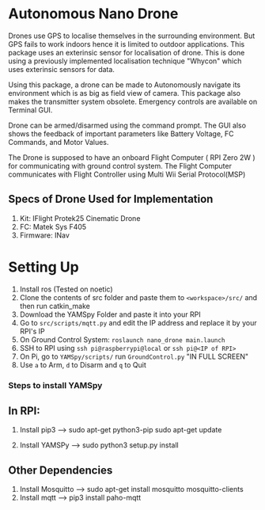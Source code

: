 
# Autonomous Nano Drone

Drones use GPS to localise themselves in the surrounding environment. But GPS fails to work indoors hence it is limited to outdoor applications. This package uses an exterinsic sensor for localisation of drone. This is done using a previously implemented localisation technique "Whycon" which uses exterinsic sensors for data.

Using this package, a drone can be made to Autonomously navigate its environment which is as big as field view of camera. This package also makes the transmitter system obsolete. Emergency controls are available on Terminal GUI.

Drone can be armed/disarmed using the command prompt. The GUI also shows the feedback of important parameters like Battery Voltage, FC Commands, and Motor Values.

The Drone is supposed to have an onboard Flight Computer ( RPI Zero 2W ) for communicating with ground control system. The Flight Computer communicates with Flight Controller using Multi Wii Serial Protocol(MSP)

## Specs of Drone Used for Implementation

1. Kit: IFlight Protek25 Cinematic Drone
2. FC: Matek Sys F405
3. Firmware: INav

# Setting Up
1. Install ros (Tested on noetic)
2. Clone the contents of src folder and paste them to `<workspace>/src/` and then run catkin_make
3. Download the YAMSpy Folder and paste it into your RPI
4. Go to `src/scripts/mqtt.py` and edit the IP address and replace it by your RPI's IP
5. On Ground Control System:
    `roslaunch nano_drone main.launch`
6. SSH to RPI using `ssh pi@raspberrypi@local` or `ssh pi@<IP of RPI>`
7. On Pi, go to `YAMSpy/scripts/` run `GroundControl.py` "IN FULL SCREEN"
8. Use `a` to Arm, `d` to Disarm and `q` to Quit



### Steps to install YAMSpy

## In RPI:
1. Install pip3  --> sudo apt-get python3-pip
		     sudo apt-get update
		
2. Install YAMSPy --> sudo python3 setup.py install

## Other Dependencies

1. Install Mosquitto --> sudo apt-get install mosquitto mosquitto-clients
2. Install mqtt --> pip3 install paho-mqtt
